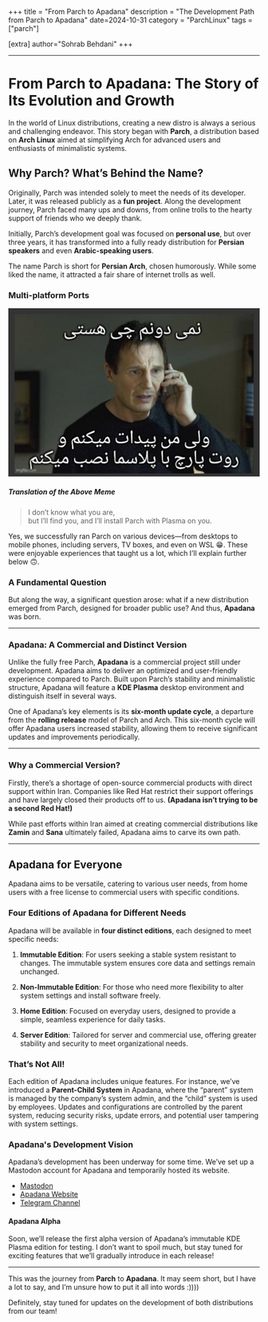 +++
title = "From Parch to Apadana"
description = "The Development Path from Parch to Apadana"
date=2024-10-31
category = "ParchLinux"
tags = ["parch"]

[extra]
author="Sohrab Behdani"
+++



---

# From Parch to Apadana: The Story of Its Evolution and Growth

In the world of Linux distributions, creating a new distro is always a serious and challenging endeavor. This story began with **Parch**, a distribution based on **Arch Linux** aimed at simplifying Arch for advanced users and enthusiasts of minimalistic systems.


## Why Parch? What’s Behind the Name?

Originally, Parch was intended solely to meet the needs of its developer. Later, it was released publicly as a **fun project**. Along the development journey, Parch faced many ups and downs, from online trolls to the hearty support of friends who we deeply thank.

Initially, Parch’s development goal was focused on **personal use**, but over three years, it has transformed into a fully ready distribution for **Persian speakers** and even **Arabic-speaking users**.

The name Parch is short for **Persian Arch**, chosen humorously. While some liked the name, it attracted a fair share of internet trolls as well.

### Multi-platform Ports

![Famous Meme](https://github.com/behdanisohrab/blogfa/raw/main/content/images/parchtoapadana/thememe.jpg)


##### Translation of the Above Meme

> I don’t know what you are,  
> but I’ll find you, and I’ll install Parch with Plasma on you.

Yes, we successfully ran Parch on various devices—from desktops to mobile phones, including servers, TV boxes, and even on WSL 😁. These were enjoyable experiences that taught us a lot, which I’ll explain further below 🙃.

### A Fundamental Question

But along the way, a significant question arose: what if a new distribution emerged from Parch, designed for broader public use? And thus, **Apadana** was born.

---

### Apadana: A Commercial and Distinct Version

Unlike the fully free Parch, **Apadana** is a commercial project still under development. Apadana aims to deliver an optimized and user-friendly experience compared to Parch. Built upon Parch’s stability and minimalistic structure, Apadana will feature a **KDE Plasma** desktop environment and distinguish itself in several ways.

One of Apadana’s key elements is its **six-month update cycle**, a departure from the **rolling release** model of Parch and Arch. This six-month cycle will offer Apadana users increased stability, allowing them to receive significant updates and improvements periodically.

---

### Why a Commercial Version?

Firstly, there’s a shortage of open-source commercial products with direct support within Iran. Companies like Red Hat restrict their support offerings and have largely closed their products off to us. **(Apadana isn’t trying to be a second Red Hat!)**

While past efforts within Iran aimed at creating commercial distributions like **Zamin** and **Sana** ultimately failed, Apadana aims to carve its own path. 

---

## Apadana for Everyone

Apadana aims to be versatile, catering to various user needs, from home users with a free license to commercial users with specific conditions.

### Four Editions of Apadana for Different Needs

Apadana will be available in **four distinct editions**, each designed to meet specific needs:

1. **Immutable Edition**: For users seeking a stable system resistant to changes. The immutable system ensures core data and settings remain unchanged.
   
2. **Non-Immutable Edition**: For those who need more flexibility to alter system settings and install software freely.

3. **Home Edition**: Focused on everyday users, designed to provide a simple, seamless experience for daily tasks.

4. **Server Edition**: Tailored for server and commercial use, offering greater stability and security to meet organizational needs.

### That’s Not All!

Each edition of Apadana includes unique features. For instance, we’ve introduced a **Parent-Child System** in Apadana, where the “parent” system is managed by the company’s system admin, and the “child” system is used by employees. Updates and configurations are controlled by the parent system, reducing security risks, update errors, and potential user tampering with system settings.

### Apadana's Development Vision

Apadana’s development has been underway for some time. We’ve set up a Mastodon account for Apadana and temporarily hosted its website.

- [Mastodon](https://fosstodon.org/@apadana)  
- [Apadana Website](https://apadanalinux.ir)  
- [Telegram Channel](https://t.me/apadanalinux)  

#### Apadana Alpha

Soon, we’ll release the first alpha version of Apadana’s immutable KDE Plasma edition for testing. I don’t want to spoil much, but stay tuned for exciting features that we’ll gradually introduce in each release!

---

This was the journey from **Parch** to **Apadana**. It may seem short, but I have a lot to say, and I’m unsure how to put it all into words :))))

Definitely, stay tuned for updates on the development of both distributions from our team!

<div>
<meta name="fediverse:creator" content="@username@instance.com">
</div>
